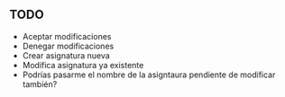 ## TODO

- Aceptar modificaciones
- Denegar modificaciones
- Crear asignatura nueva
- Modifica asignatura ya existente
- Podrías pasarme el nombre de la asigntaura pendiente de modificar también?
